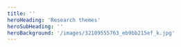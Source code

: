 ```yaml
---
title: ''
heroHeading: 'Research themes'
heroSubHeading: ''
heroBackground: '/images/32109555763_eb9bb215ef_k.jpg'
---
```



